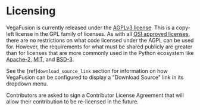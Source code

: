 # Licensing
VegaFusion is currently released under the [AGPLv3 license](https://www.gnu.org/licenses/agpl-3.0.en.html). This is a copy-left license in the GPL family of licenses. As with all [OSI approved licenses](https://opensource.org/licenses/alphabetical), there are no restrictions on what code licensed under the AGPL can be used for. However, the requirements for what must be shared publicly are greater than for licenses that are more commonly used in the Python ecosystem like [Apache-2](https://opensource.org/licenses/Apache-2.0), [MIT](https://opensource.org/licenses/MIT), and [BSD-3](https://opensource.org/licenses/BSD-3-Clause).

See the {ref}`download_source_link` section for information on how VegaFusion can be configured to display a "Download Source" link in its dropdown  menu.

Contributors are asked to sign a Contributor License Agreement that will allow their contribution to be re-licensed in the future.
